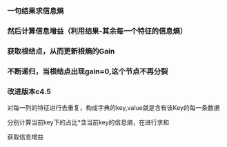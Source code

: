 ### 一句结果求信息熵

### 然后计算信息增益（利用结果-其余每一个特征的信息熵）

### 获取根结点，从而更新根熵的Gain

### 不断递归，当根结点出现gain=0,这个节点不再分裂


### 改进版本c4.5

对每一列的特征进行去重复，构成字典的key,value就是含有该Key的每一条数据

分别计算当前key下的占比*含当前key的信息熵，在进行求和

获取信息增益